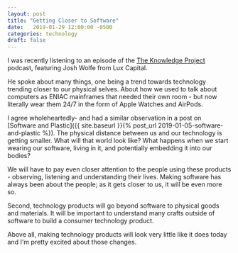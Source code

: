 ```yaml
---
layout: post
title: "Getting Closer to Software"
date:   2019-01-29 12:00:00 -0500
categories: technology
draft: false
---
```


I was recently listening to an episode of the [The Knowledge Project](https://itunes.apple.com/ca/podcast/the-knowledge-project-with-shane-parrish/id990149481?mt=2&i=1000428228403)  podcast, featuring Josh Wolfe from Lux Capital. 

He spoke about many things, one being a trend towards technology trending closer to our physical selves. About how we used to talk about computers as ENIAC mainframes that needed their own room - but now literally wear them 24/7 in the form of Apple Watches and AirPods. 

I agree wholeheartedly- and had a similar observation in a post on [Software and Plastic]({{ site.baseurl }}{% post_url 2019-01-05-software-and-plastic %}). The physical distance between us and our technology is getting smaller. What will that world look like? What happens when we start wearing our software, living in it, and potentially embedding it into our bodies? 

We will have to pay even closer attention to the people using these products - observing, listening and understanding their lives. Making software has always been about the people; as it gets closer to us, it will be even more so. 

Second, technology products will go beyond software to physical goods and materials. It will be important to understand many crafts outside of software to build a consumer technology product. 

Above all, making technology products will look very little like it does today and I'm pretty excited about those changes. 